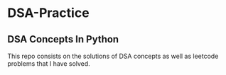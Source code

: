 # DSA-Practice

<h2>DSA Concepts In Python</h2>
This repo consists on the solutions of DSA concepts as well as leetcode problems that I have solved. 
